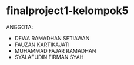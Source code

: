 # finalproject1-kelompok5
ANGGOTA:
- DEWA RAMADHAN SETIAWAN
- FAUZAN KARTIKAJATI
- MUHAMMAD FAJAR RAMADHAN
- SYALAFUDIN FIRMAN SYAH

